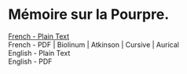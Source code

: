 # Mémoire sur la Pourpre.

[French - Plain Text](full-text-french.md)  
French - PDF | Biolinum | Atkinson | Cursive | Aurical  
English - Plain Text  
English - PDF  
